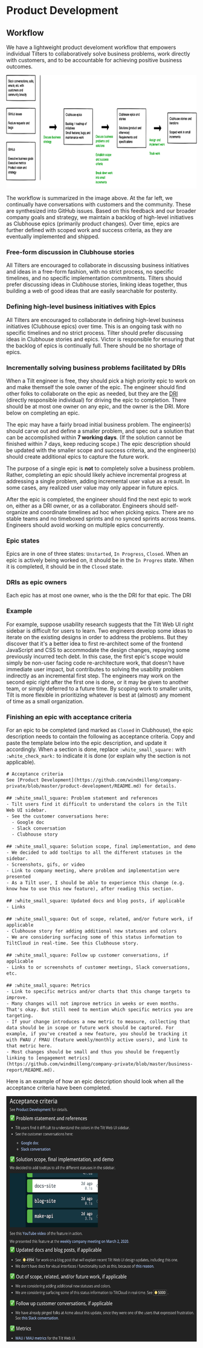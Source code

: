 # Product Development

## Workflow
We have a lightweight product develoment workflow that empowers individual Tilters to collaboratively solve business problems, work directly with customers, and to be accountable for achieving positive business outcomes.

<img src="images/workflow.png" height="300" />

The workflow is summarized in the image above. At the far left, we continually have conversations with customers and the community. These are synthesized into GitHub issues. Based on this feedback and our broader company goals and strategy, we maintain a backlog of high-level initiatives as Clubhouse epics (primarily product changes). Over time, epics are further defined with scoped work and success criteria, as they are eventually implemented and shipped.

### Free-form discussion in Clubhouse stories
All Tilters are encouraged to collaborate in discussing business initiatives and ideas in a free-form fashion, with no strict process, no specific timelines, and no specific implementation commitments. Tilters should prefer discussing ideas in Clubhouse stories, linking ideas together, thus building a web of good ideas that are easily searchable for posterity.

### Defining high-level business initiatives with Epics



All Tilters are encouraged to collaborate in defining high-level business initiatives (Clubhouse epics) over time. This is an ongoing task with no specific timelines and no strict process. Tilter should prefer discussing ideas in Clubhouse stories and epics. Victor is responsible for ensuring that the backlog of epics is continually full. There should be no shortage of epics.

### Incrementally solving business problems facilitated by DRIs
When a Tilt engineer is free, they should pick a high priority epic to work on and make themself the sole owner of the epic. The engineer should find other folks to collaborate on the epic as needed, but they are the [DRI](https://medium.com/@mmamet/directly-responsible-individuals-f5009f465da4) (directly responsible individual) for driving the epic to completion. There should be at most one owner on any epic, and the owner is the DRI. More below on completing an epic. 

The epic may have a fairly broad initial business problem. The engineer(s) should carve out and define a smaller problem, and spec out a solution that can be accomplished within **7 working days**. (If the solution cannot be finished within 7 days, keep reducing scope.) The epic description should be updated with the smaller scope and success criteria, and the engineer(s) should create additional epics to capture the future work.

The purpose of a single epic is **not** to completely solve a business problem. Rather, completing an epic should likely achieve incremental progress at addressing a single problem, adding incremental user value as a result. In some cases, any realized user value may only appear in future epics. 

After the epic is completed, the engineer should find the next epic to work on, either as a DRI owner, or as a collaborator. Engineers should self-organize and coordinate timelines ad hoc when picking epics. There are no stable teams and no timeboxed sprints and no synced sprints across teams. Engineers should avoid working on multiple epics concurrently. 

### Epic states
Epics are in one of three states: `Unstarted`, `In Progress`, `Closed`. When an epic is actively being worked on, it should be in the `In Progres` state. When it is completed, it should be in the `Closed` state.

### DRIs as epic owners
Each epic has at most one owner, who is the the DRI for that epic. The DRI 

### Example
For example, suppose usability research suggests that the Tilt Web UI right sidebar is difficult for users to learn. Two engineers develop some ideas to iterate on the existing designs in order to address the problems. But they discover that it's a better idea to first re-architect some of the frontend JavaScript and CSS to accommodate the design changes, repaying some previously incurred tech debt. In this case, the first epic's scope would simply be non-user facing code re-architecture work, that doesn't have immediate user impact, but contributes to solving the usability problem indirectly as an incremental first step. The engineers may work on the second epic right after the first one is done, or it may be given to another team, or simply deferred to a future time. By scoping work to smaller units, Tilt is more flexible in prioritizing whatever is best at (almost) any moment of time as a small organization.

### Finishing an epic with acceptance criteria
For an epic to be completed (and marked as `Closed` in Clubhouse), the epic description needs to contain the following as acceptance criteria. Copy and paste the template below into the epic description, and update it accordingly. When a section is done, replace `:white_small_square:` with `:white_check_mark:` to indicate it is done (or explain why the section is not applicable).

```
# Acceptance criteria
See [Product Development](https://github.com/windmilleng/company-private/blob/master/product-development/README.md) for details.

## :white_small_square: Problem statement and references
- Tilt users find it difficult to understand the colors in the Tilt Web UI sidebar.
- See the customer conversations here:
  - Google doc
  - Slack conversation
  - Clubhouse story

## :white_small_square: Solution scope, final implementation, and demo
- We decided to add tooltips to all the different statuses in the sidebar.
- Screenshots, gifs, or video
- Link to company meeting, where problem and implementation were presented
- As a Tilt user, I should be able to experience this change (e.g. know how to use this new feature), after reading this section.

## :white_small_square: Updated docs and blog posts, if applicable
- Links

## :white_small_square: Out of scope, related, and/or future work, if applicable
- Clubhouse story for adding additional new statuses and colors
- We are considering surfacing some of this status information to TiltCloud in real-time. See this Clubhouse story.

## :white_small_square: Follow up customer conversations, if applicable
- Links to or screenshots of customer meetings, Slack conversations, etc.

## :white_small_square: Metrics
- Link to specific metrics and/or charts that this change targets to improve. 
- Many changes will not improve metrics in weeks or even months. That's okay. But still need to mention which specific metrics you are targeting.
- If your change introduces a new metric to measure, collecting that data should be in scope or future work should be captured. For example, if you've created a new feature, you should be tracking it with FWAU / FMAU (feature weekly/monthly active users), and link to that metric here.
- Most changes should be small and thus you should be frequently linking to [engagement metrics](https://github.com/windmilleng/company-private/blob/master/business-report/README.md).
```

Here is an example of how an epic description should look when all the acceptance criteria have been completed.

<img src="images/epic-acceptance-criteria-example.png" height="650" />
